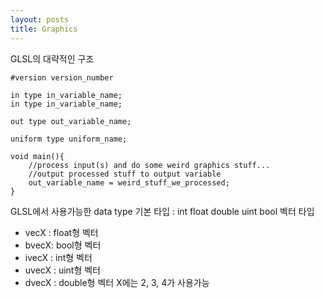 ```yaml
---
layout: posts
title: Graphics
---
```

GLSL의 대략적인 구조

```
#version version_number

in type in_variable_name;
in type in_variable_name;

out type out_variable_name;

uniform type uniform_name;

void main(){
	//process input(s) and do some weird graphics stuff...
	//output processed stuff to output variable
	out_variable_name = weird_stuff_we_processed;
}
```

GLSL에서 사용가능한 data type
기본 타입 : int float double uint bool
벡터 타입
- vecX : float형 벡터
- bvecX: bool형 벡터
- ivecX : int형 벡터
- uvecX : uint형 벡터
- dvecX : double형 벡터
X에는 2, 3, 4가 사용가능

